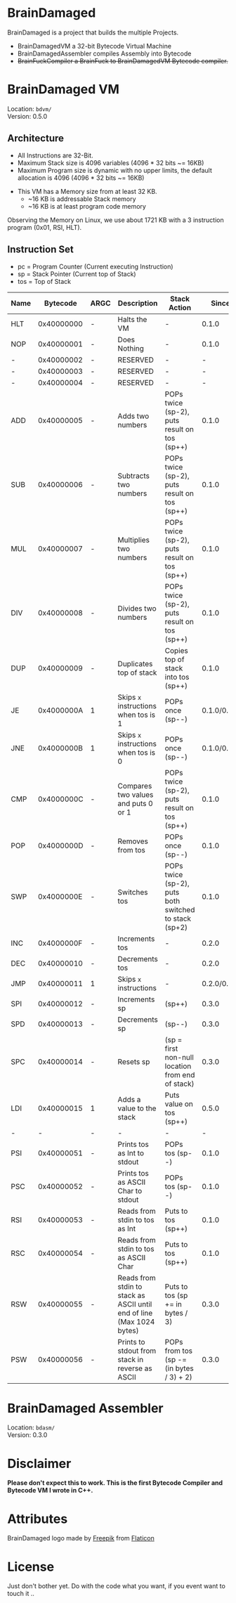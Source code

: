 # BrainDamaged

BrainDamaged is a project that builds the multiple Projects.

* BrainDamagedVM a 32-bit Bytecode Virtual Machine
* BrainDamagedAssembler compiles Assembly into Bytecode
* ~~BrainFuckCompiler a BrainFuck to BrainDamagedVM Bytecode compiler.~~

# BrainDamaged VM

Location: `bdvm/`  
Version: 0.5.0

## Architecture

* All Instructions are 32-Bit.
* Maximum Stack size is 4096 variables (4096 * 32 bits ~= 16KB)
* Maximum Program size is dynamic with no upper limits, the default allocation is 4096 (4096 * 32 bits ~= 16KB)

+ This VM has a Memory size from at least 32 KB.
  * ~16 KB is addressable Stack memory
  * ~16 KB is at least program code memory

Observing the Memory on Linux, we use about 1721 KB with a 3 instruction program (0x01, RSI, HLT).

## Instruction Set

* pc = Program Counter (Current executing Instruction)
* sp = Stack Pointer (Current top of Stack)
* tos = Top of Stack

| Name | Bytecode | ARGC | Description | Stack Action | Since |
|------|-----------|----------------|-------------|--------------|-------|
| HLT | 0x40000000 | - | Halts the VM | - | 0.1.0 |
| NOP | 0x40000001 | - | Does Nothing | - | 0.1.0 |
|  -  | 0x40000002 | - | RESERVED | - | - |
|  -  | 0x40000003 | - | RESERVED | - | - |
|  -  | 0x40000004 | - | RESERVED | - | - |
| ADD | 0x40000005 | - | Adds two numbers | POPs twice (sp-2), puts result on tos (sp++) | 0.1.0 |
| SUB | 0x40000006 | - | Subtracts two numbers | POPs twice (sp-2), puts result on tos (sp++) | 0.1.0 |
| MUL | 0x40000007 | - | Multiplies two numbers | POPs twice (sp-2), puts result on tos (sp++) | 0.1.0 |
| DIV | 0x40000008 | - | Divides two numbers | POPs twice (sp-2), puts result on tos (sp++) | 0.1.0 |
| DUP | 0x40000009 | - | Duplicates top of stack | Copies top of stack into tos (sp++) | 0.1.0 |
| JE  | 0x4000000A | 1 | Skips `x` instructions when tos is 1 | POPs once (sp--) | 0.1.0/0.3.0 |
| JNE | 0x4000000B | 1 | Skips `x` instructions when tos is 0 | POPs once (sp--) | 0.1.0/0.3.0 |
| CMP | 0x4000000C | - | Compares two values and puts 0 or 1 | POPs twice (sp-2), puts result on tos (sp++) | 0.1.0 |
| POP | 0x4000000D | - | Removes from tos | POPs once (sp--) | 0.1.0 |
| SWP | 0x4000000E | - | Switches tos | POPs twice (sp-2), puts both switched to stack (sp+2) | 0.1.0 |
| INC | 0x4000000F | - | Increments tos | - | 0.2.0 |
| DEC | 0x40000010 | - | Decrements tos | - | 0.2.0 |
| JMP | 0x40000011 | 1 | Skips `x` instructions | - | 0.2.0/0.3.0 |
| SPI | 0x40000012 | - | Increments sp | (sp++) | 0.3.0 |
| SPD | 0x40000013 | - | Decrements sp | (sp--) | 0.3.0 |
| SPC | 0x40000014 | - | Resets sp | (sp = first non-null location from end of stack) | 0.3.0 |
| LDI | 0x40000015 | 1 | Adds a value to the stack | Puts value on tos (sp++) | 0.5.0 |
| - | - | - | - | - | - |
| PSI | 0x40000051 | - | Prints tos as Int to stdout | POPs tos (sp--) | 0.1.0 |
| PSC | 0x40000052 | - | Prints tos as ASCII Char to stdout | POPs tos (sp--) | 0.1.0 |
| RSI | 0x40000053 | - | Reads from stdin to tos as Int | Puts to tos (sp++) | 0.1.0 |
| RSC | 0x40000054 | - | Reads from stdin to tos as ASCII Char | Puts to tos (sp++) | 0.1.0 |
| RSW | 0x40000055 | - | Reads from stdin to stack as ASCII until end of line (Max 1024 bytes) | Puts to tos (sp += in bytes / 3) | 0.3.0 |
| PSW | 0x40000056 | - | Prints to stdout from stack in reverse as ASCII | POPs from tos (sp -= (in bytes / 3) + 2) | 0.3.0 |

# BrainDamaged Assembler

Location: `bdasm/`  
Version: 0.3.0

# Disclaimer
**Please don't expect this to work. This is the first Bytecode Compiler and Bytecode VM I wrote in C++.**

# Attributes

BrainDamaged logo made by [Freepik](https://www.flaticon.com/authors/freepik) from [Flaticon](https://www.flaticon.com/)

# License

Just don't bother yet. Do with the code what you want, if you event want to touch it ..